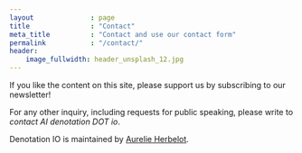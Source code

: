 ```yaml
---
layout              : page
title               : "Contact"
meta_title          : "Contact and use our contact form"
permalink           : "/contact/"
header:
    image_fullwidth: header_unsplash_12.jpg
---
```


If you like the content on this site, please support us by subscribing to our newsletter! 

For any other inquiry, including requests for public speaking, please write to<br> *contact AI denotation DOT io*.

Denotation IO is maintained by [Aurelie Herbelot](https://aurelieherbelot.net/).
